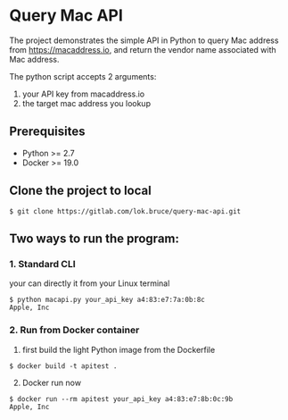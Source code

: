 # Query Mac API
The project demonstrates the simple API in Python to query Mac address from https://macaddress.io, and return the vendor name associated with Mac address.

The python script accepts 2 arguments:
1. your API key from macaddress.io
2. the target mac address you lookup

## Prerequisites
* Python >= 2.7
* Docker >= 19.0

## Clone the project to local
```
$ git clone https://gitlab.com/lok.bruce/query-mac-api.git
```

## Two ways to run the program:

### 1. Standard CLI
your can directly it from your Linux terminal
```
$ python macapi.py your_api_key a4:83:e7:7a:0b:8c
Apple, Inc
```

### 2. Run from Docker container
1. first build the light Python image from the Dockerfile
```
$ docker build -t apitest .
```

2. Docker run now
```
$ docker run --rm apitest your_api_key a4:83:e7:8b:0c:9b
Apple, Inc
```
